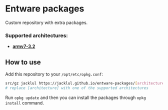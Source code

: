 # Entware packages

Custom repository with extra packages.

### Supported architectures:

- **[armv7-3.2](https://jacklul.github.io/entware-packages/armv7-3.2/Packages.html)**

## How to use

Add this repository to your `/opt/etc/opkg.conf`:

```bash
src/gz jacklul https://jacklul.github.io/entware-packages/[architecture]
# replace [architecture] with one of the supported architectures
```

Run `opkg update` and then you can install the packages through `opkg install` command.
